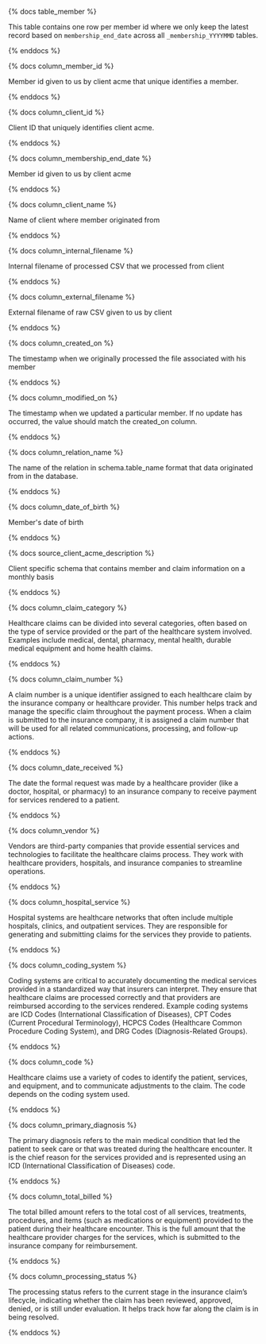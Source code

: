 {% docs table_member %}

This table contains one row per member id where we only keep the latest record based on `membership_end_date` across all `_membership_YYYYMMD` tables.

{% enddocs %}

{% docs column_member_id %}

Member id given to us by client acme that unique identifies a member.

{% enddocs %}

{% docs column_client_id %}

Client ID that uniquely identifies client acme.

{% enddocs %}

{% docs column_membership_end_date %}

Member id given to us by client acme

{% enddocs %}

{% docs column_client_name %}

Name of client where member originated from

{% enddocs %}

{% docs column_internal_filename %}

Internal filename of processed CSV that we processed from client

{% enddocs %}

{% docs column_external_filename %}

External filename of raw CSV given to us by client

{% enddocs %}

{% docs column_created_on %}

The timestamp when we originally processed the file associated with his member

{% enddocs %}

{% docs column_modified_on %}

The timestamp when we updated a particular member. If no update has occurred, the value should match the created_on column.

{% enddocs %}

{% docs column_relation_name %}

The name of the relation in schema.table_name format that data originated from in the database.

{% enddocs %}

{% docs column_date_of_birth %}

Member's date of birth

{% enddocs %}

{% docs source_client_acme_description %}

Client specific schema that contains member and claim information on a monthly basis

{% enddocs %}

{% docs column_claim_category %}

Healthcare claims can be divided into several categories, often based on the type of service provided or the part of the healthcare system involved. Examples include medical, dental, pharmacy, mental health, durable medical equipment and home health claims.

{% enddocs %}

{% docs column_claim_number %}

A claim number is a unique identifier assigned to each healthcare claim by the insurance company or healthcare provider. This number helps track and manage the specific claim throughout the payment process. When a claim is submitted to the insurance company, it is assigned a claim number that will be used for all related communications, processing, and follow-up actions.

{% enddocs %}

{% docs column_date_received %}

The date the formal request was made by a healthcare provider (like a doctor, hospital, or pharmacy) to an insurance company to receive payment for services rendered to a patient.

{% enddocs %}

{% docs column_vendor %}

Vendors are third-party companies that provide essential services and technologies to facilitate the healthcare claims process. They work with healthcare providers, hospitals, and insurance companies to streamline operations.

{% enddocs %}

{% docs column_hospital_service %}

Hospital systems are healthcare networks that often include multiple hospitals, clinics, and outpatient services. They are responsible for generating and submitting claims for the services they provide to patients.

{% enddocs %}

{% docs column_coding_system %}

Coding systems are critical to accurately documenting the medical services provided in a standardized way that insurers can interpret. They ensure that healthcare claims are processed correctly and that providers are reimbursed according to the services rendered. Example coding systems are ICD Codes (International Classification of Diseases), CPT Codes (Current Procedural Terminology), HCPCS Codes (Healthcare Common Procedure Coding System), and DRG Codes (Diagnosis-Related Groups).

{% enddocs %}

{% docs column_code %}

Healthcare claims use a variety of codes to identify the patient, services, and equipment, and to communicate adjustments to the claim. The code depends on the coding system used.

{% enddocs %}

{% docs column_primary_diagnosis %}

The primary diagnosis refers to the main medical condition that led the patient to seek care or that was treated during the healthcare encounter. It is the chief reason for the services provided and is represented using an ICD (International Classification of Diseases) code.

{% enddocs %}

{% docs column_total_billed %}

The total billed amount refers to the total cost of all services, treatments, procedures, and items (such as medications or equipment) provided to the patient during their healthcare encounter. This is the full amount that the healthcare provider charges for the services, which is submitted to the insurance company for reimbursement.

{% enddocs %}

{% docs column_processing_status %}

The processing status refers to the current stage in the insurance claim’s lifecycle, indicating whether the claim has been reviewed, approved, denied, or is still under evaluation. It helps track how far along the claim is in being resolved.

{% enddocs %}
